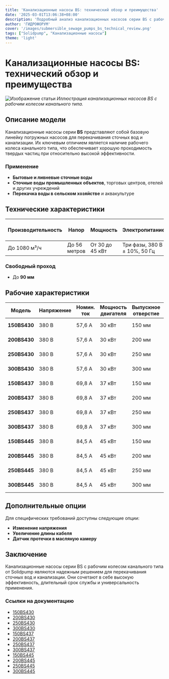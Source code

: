 ```yaml
---
title: 'Канализационные насосы BS: технический обзор и преимущества'
date: '2025-03-01T13:06:38+08:00'
description: 'Подробный анализ канализационных насосов серии BS с рабочим колесом канального типа, их технических характеристик и областей применения.'
author: 'ГИДРОФОРУМ'
cover: '/images/submersible_sewage_pumps_bs_technical_review.png'
tags: ["Solidpump", "Канализационные насосы"]
theme: 'light'
---
```


# Канализационные насосы BS: технический обзор и преимущества

![Изображение статьи](/images/submersible_sewage_pumps_bs_technical_review.png)
*Иллюстрация канализационных насосов BS с рабочим колесом канального типа.*

## Описание модели
Канализационные насосы серии **BS** представляют собой базовую линейку погружных насосов для перекачивания сточных вод и канализации. Их ключевым отличием является наличие рабочего колеса канального типа, что обеспечивает хорошую проходимость твердых частиц при относительно высокой эффективности.

### Применение
- **Бытовые и ливневые сточные воды**
- **Сточные воды промышленных объектов**, торговых центров, отелей и других учреждений
- **Перекачка воды в сельском хозяйстве** и аквакультуре

## Технические характеристики

| Производительность | Напор       | Мощность   | Электропитание         | Класс изоляции | Класс защиты | Длина кабеля | Температура воды | Макс. глубина погружения |
|--------------------|-------------|------------|------------------------|-----------------|---------------|---------------|------------------|--------------------------|
| До 1080 м³/ч       | До 56 метров | От 30 до 45 кВт | Три фазы, 380 В ± 10%, 50 Гц | F             | IP68          | 8 м              | До 40°С               | 20 м                     |

### Свободный проход
- До **90 мм**

## Рабочие характеристики

| Модель        | Напряжение | Номин. ток | Мощность двигателя | Выпускное отверстие | Номин. подача | Номин. напор | Макс. подача  | Макс. напор    | Свободный проход |
|---------------|------------|-------------|---------------------|----------------------|----------------|---------------|----------------|-----------------|-------------------|
| **150BS430**  | 380 В      | 57,6 A       | 30 кВт              | 150 мм               | 150 м³/ч        | 34 м          | 310 м³/ч        | 45 м            | 55 мм             |
| **200BS430**  | 380 В      | 57,6 A       | 30 кВт              | 200 мм               | 300 м³/ч        | 21 м          | 570 м³/ч        | 33 м            | 80 мм             |
| **250BS430**  | 380 В      | 57,6 A       | 30 кВт              | 250 мм               | 500 м³/ч        | 14 м          | 800 м³/ч        | 27 м            | 90 мм             |
| **300BS430**  | 380 В      | 57,6 A       | 30 кВт              | 300 мм               | 800 м³/ч        | 8 м           | 1040 м³/ч       | 20 м            | 90 мм             |
| **150BS437**  | 380 В      | 69,8 A       | 37 кВт              | 150 мм               | 150 м³/ч        | 40 м          | 330 м³/ч        | 50 м            | 55 мм             |
| **200BS437**  | 380 В      | 69,8 A       | 37 кВт              | 200 мм               | 300 м³/ч        | 25 м          | 620 м³/ч        | 39 м            | 90 мм             |
| **250BS437**  | 380 В      | 69,8 A       | 37 кВт              | 250 мм               | 500 м³/ч        | 18 м          | 860 м³/ч        | 30 м            | 90 мм             |
| **300BS437**  | 380 В      | 69,8 A       | 37 кВт              | 300 мм               | 800 м³/ч        | 11 м          | 1060 м³/ч       | 25 м            | 90 мм             |
| **150BS445**  | 380 В      | 84,5 A       | 45 кВт              | 150 мм               | 150 м³/ч        | 45 м          | 350 м³/ч        | 56 м            | 55 мм             |
| **200BS445**  | 380 В      | 84,5 A       | 45 кВт              | 200 мм               | 300 м³/ч        | 30 м          | 660 м³/ч        | 43 м            | 90 мм             |
| **250BS445**  | 380 В      | 84,5 A       | 45 кВт              | 250 мм               | 500 м³/ч        | 21 м          | 900 м³/ч        | 34 м            | 90 мм             |
| **300BS445**  | 380 В      | 84,5 A       | 45 кВт              | 300 мм               | 800 м³/ч        | 14 м          | 1080 м³/ч       | 28 м            | 90 мм             |

## Дополнительные опции
Для специфических требований доступны следующие опции:
- **Изменение напряжения**
- **Увеличение длины кабеля**
- **Датчик протечки в масляную камеру**

## Заключение
Канализационные насосы серии BS с рабочим колесом канального типа от Solidpump являются надежным решением для перекачивания сточных вод и канализации. Они сочетают в себе высокую эффективность, длительный срок службы и универсальность применения.

### Ссылки на документацию
- [150BS430](#)
- [200BS430](#)
- [250BS430](#)
- [300BS430](#)
- [150BS437](#)
- [200BS437](#)
- [250BS437](#)
- [300BS437](#)
- [150BS445](#)
- [200BS445](#)
- [250BS445](#)
- [300BS445](#)